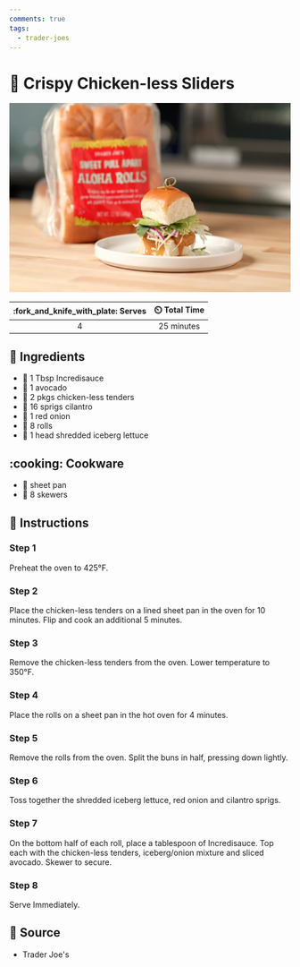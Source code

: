```yaml
---
comments: true
tags:
  - trader-joes
---
```

# :hamburger: Crispy Chicken-less Sliders

![Crispy Chicken-less Sliders](../assets/images/crispy-chicken-less-sliders.png)

| :fork_and_knife_with_plate: Serves | :timer_clock: Total Time |
|:------:|:----------:|
| 4      | 25 minutes |

## :salt: Ingredients

- :sake: 1 Tbsp Incredisauce
- :avocado: 1 avocado
- :poultry_leg: 2 pkgs chicken-less tenders
- :herb: 16 sprigs cilantro
- :onion: 1 red onion
- :bread: 8 rolls
- :green_salad: 1 head shredded iceberg lettuce

## :cooking: Cookware

- :cookie: sheet pan
- :chopsticks: 8 skewers

## :pencil: Instructions

### Step 1

Preheat the oven to 425°F.

### Step 2

Place the chicken-less tenders on a lined sheet pan in the oven for 10 minutes. Flip and cook an additional 5 minutes.

### Step 3

Remove the chicken-less tenders from the oven. Lower temperature to 350°F.

### Step 4

Place the rolls on a sheet pan in the hot oven for 4 minutes.

### Step 5

Remove the rolls from the oven. Split the buns in half, pressing down lightly.

### Step 6

Toss together the shredded iceberg lettuce, red onion and cilantro sprigs.

### Step 7

On the bottom half of each roll, place a tablespoon of Incredisauce. Top each with the chicken-less tenders,
iceberg/onion mixture and sliced avocado. Skewer to secure.

### Step 8

Serve Immediately.

## :link: Source

- Trader Joe's
